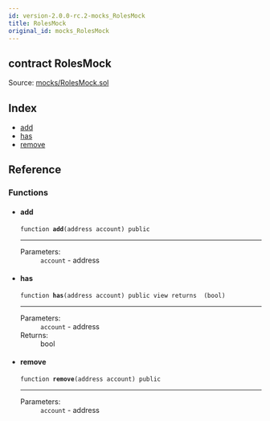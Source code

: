 ```yaml
---
id: version-2.0.0-rc.2-mocks_RolesMock
title: RolesMock
original_id: mocks_RolesMock
---
```


<div class="contract-doc"><div class="contract"><h2 class="contract-header"><span class="contract-kind">contract</span> RolesMock</h2><div class="source">Source: <a href="https://github.com/OpenZeppelin/zeppelin-solidity/blob/v2.0.0-rc.2/contracts/mocks/RolesMock.sol" target="_blank">mocks/RolesMock.sol</a></div></div><div class="index"><h2>Index</h2><ul><li><a href="mocks_RolesMock.html#add">add</a></li><li><a href="mocks_RolesMock.html#has">has</a></li><li><a href="mocks_RolesMock.html#remove">remove</a></li></ul></div><div class="reference"><h2>Reference</h2><div class="functions"><h3>Functions</h3><ul><li><div class="item function"><span id="add" class="anchor-marker"></span><h4 class="name">add</h4><div class="body"><code class="signature">function <strong>add</strong><span>(address account) </span><span>public </span></code><hr/><dl><dt><span class="label-parameters">Parameters:</span></dt><dd><div><code>account</code> - address</div></dd></dl></div></div></li><li><div class="item function"><span id="has" class="anchor-marker"></span><h4 class="name">has</h4><div class="body"><code class="signature">function <strong>has</strong><span>(address account) </span><span>public </span><span>view </span><span>returns  (bool) </span></code><hr/><dl><dt><span class="label-parameters">Parameters:</span></dt><dd><div><code>account</code> - address</div></dd><dt><span class="label-return">Returns:</span></dt><dd>bool</dd></dl></div></div></li><li><div class="item function"><span id="remove" class="anchor-marker"></span><h4 class="name">remove</h4><div class="body"><code class="signature">function <strong>remove</strong><span>(address account) </span><span>public </span></code><hr/><dl><dt><span class="label-parameters">Parameters:</span></dt><dd><div><code>account</code> - address</div></dd></dl></div></div></li></ul></div></div></div>
